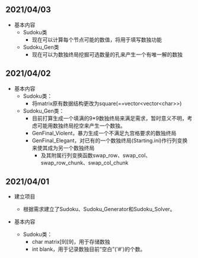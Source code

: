 ## 2021/04/03

- 基本内容
  - Sudoku类
    - 现在可以计算每个节点可能的数值，将用于填写数独功能
  - Sudoku_Gen类
    - 现在可以为数独终局挖掘可选数量的孔来产生一个有唯一解的数独

## 2021/04/02

- 基本内容
  - Sudoku类：
    - 将matrix原有数据结构更改为square(==vector\<vector\<char\>\>)
  - Sudoku_Gen类：
    - 目前打算生成一个填满的9*9数独终局来满足需求，暂时意义不明，考虑可能用数独终局挖空来产生一个数独。
    - GenFinal_Violent，暴力生成一个不满足九宫格要求的数独终局
    - GenFinal_Elegant，对已有的一个数独终局(Starting.ini)作行列变换来使其成为另一个数独终局
      - 及其附属行列变换函数swap_row、swap_col、swap_row_chunk、swap_col_chunk

## 2021/04/01

- 建立项目
  - 根据需求建立了Sudoku、Sudoku_Generator和Sudoku_Solver。

- 基本内容
  - Sudoku类：
    - char matrix\[9]\[9]，用于存储数独
    - int blank，用于记录数独目前“空白”('#')的个数。